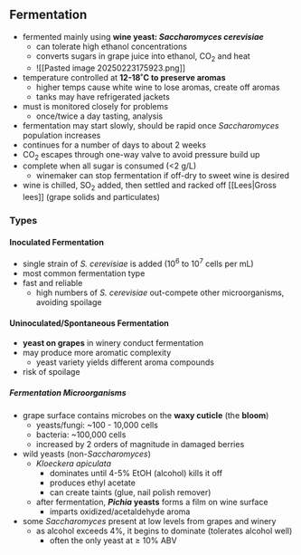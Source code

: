 ## Fermentation
- fermented mainly using **wine yeast: *Saccharomyces cerevisiae***
	- can tolerate high ethanol concentrations
	- converts sugars in grape juice into ethanol, CO$_2$ and heat
	- ![[Pasted image 20250223175923.png]]
- temperature controlled at **12-18˚C to preserve aromas**
	- higher temps cause white wine to lose aromas, create off aromas
	- tanks may have refrigerated jackets
- must is monitored closely for problems
	- once/twice a day tasting, analysis
- fermentation may start slowly, should be rapid once *Saccharomyces* population increases
- continues for a number of days to about 2 weeks
- CO$_2$ escapes through one-way valve to avoid pressure build up
- complete when all sugar is consumed (<2 g/L)
	- winemaker can stop fermentation if off-dry to sweet wine is desired
- wine is chilled, SO$_2$ added, then settled and racked off [[Lees|Gross lees]] (grape solids and particulates) 
### Types
#### Inoculated Fermentation
- single strain of *S. cerevisiae* is added (10$^6$ to 10$^7$ cells per mL)
- most common fermentation type
- fast and reliable
	- high numbers of *S. cerevisiae* out-compete other microorganisms, avoiding spoilage
#### Uninoculated/Spontaneous Fermentation
- **yeast on grapes** in winery conduct fermentation
- may produce more aromatic complexity
	- yeast variety yields different aroma compounds
- risk of spoilage
##### Fermentation Microorganisms
- grape surface contains microbes on the **waxy cuticle** (the **bloom**)
	- yeasts/fungi: ~100 - 10,000 cells
	- bacteria: ~100,000 cells
	- increased by 2 orders of magnitude in damaged berries
- wild yeasts (non-*Saccharomyces*)
	- *Kloeckera apiculata*
		- dominates until 4-5% EtOH (alcohol) kills it off
		- produces ethyl acetate
		- can create taints (glue, nail polish remover)
	- after fermentation, ***Pichia* yeasts** forms a film on wine surface
		- imparts oxidized/acetaldehyde aroma
- some *Saccharomyces* present at low levels from grapes and winery
	- as alcohol exceeds 4%, it begins to dominate (tolerates alcohol well)
		- often the only yeast at $\geq$ 10% ABV